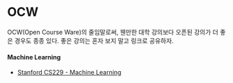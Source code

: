 OCW
===

OCW(Open Course Ware)의 줄임말로써, 웬만한 대학 강의보다 오픈된 강의가 더 좋은 경우도 종종 있다. 좋은 강의는 혼자 보지 말고 링크로 공유하자.

#### Machine Learning

* [Stanford CS229 - Machine Learning](https://see.stanford.edu/Course/CS229)
